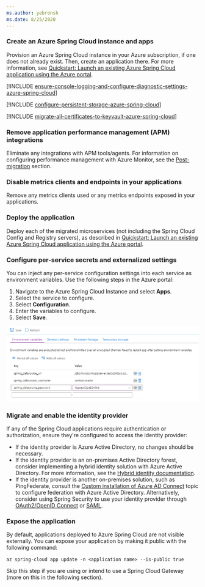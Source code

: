 ```yaml
---
ms.author: yebronsh
ms.date: 8/25/2020
---
```


### Create an Azure Spring Cloud instance and apps

Provision an Azure Spring Cloud instance in your Azure subscription, if one does not already exist. Then, create an application there. For more information, see [Quickstart: Launch an existing Azure Spring Cloud application using the Azure portal](/azure/spring-cloud/spring-cloud-quickstart-launch-app-portal).

[!INCLUDE [ensure-console-logging-and-configure-diagnostic-settings-azure-spring-cloud](ensure-console-logging-and-configure-diagnostic-settings-azure-spring-cloud.md)]

[!INCLUDE [configure-persistent-storage-azure-spring-cloud](configure-persistent-storage-azure-spring-cloud.md)]

[!INCLUDE [migrate-all-certificates-to-keyvault-azure-spring-cloud](migrate-all-certificates-to-keyvault-azure-spring-cloud.md)]

### Remove application performance management (APM) integrations

Eliminate any integrations with APM tools/agents. For information on configuring performance management with Azure Monitor, see the [Post-migration](#post-migration) section.

### Disable metrics clients and endpoints in your applications

Remove any metrics clients used or any metrics endpoints exposed in your applications.

### Deploy the application

Deploy each of the migrated microservices (not including the Spring Cloud Config and Registry servers), as described in [Quickstart: Launch an existing Azure Spring Cloud application using the Azure portal](/azure/spring-cloud/spring-cloud-quickstart-launch-app-portal).

### Configure per-service secrets and externalized settings

You can inject any per-service configuration settings into each service as environment variables. Use the following steps in the Azure portal:

1. Navigate to the Azure Spring Cloud Instance and select **Apps**.
1. Select the service to configure.
1. Select **Configuration**.
1. Enter the variables to configure.
1. Select **Save**.

![Spring Cloud App Configuration Settings](../media/migrate-spring-cloud-to-azure-spring-cloud/spring-cloud-app-configuration-settings.png)

### Migrate and enable the identity provider

If any of the Spring Cloud applications require authentication or authorization, ensure they're configured to access the identity provider:

* If the identity provider is Azure Active Directory, no changes should be necessary.
* If the identity provider is an on-premises Active Directory forest, consider implementing a hybrid identity solution with Azure Active Directory. For more information, see the [Hybrid identity documentation](/azure/active-directory/hybrid/).
* If the identity provider is another on-premises solution, such as PingFederate, consult the [Custom installation of Azure AD Connect](/azure/active-directory/hybrid/how-to-connect-install-custom) topic to configure federation with Azure Active Directory. Alternatively, consider using Spring Security to use your identity provider through [OAuth2/OpenID Connect](https://docs.spring.io/spring-security/site/docs/current/reference/html5/#oauth2) or [SAML](https://docs.spring.io/spring-security/site/docs/current/reference/html5/#servlet-saml2).

### Expose the application

By default, applications deployed to Azure Spring Cloud are not visible externally. You can expose your application by making it public with the following command:

```azurecli
az spring-cloud app update -n <application name> --is-public true
```

Skip this step if you are using or intend to use a Spring Cloud Gateway (more on this in the following section).
